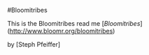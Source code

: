 #Bloomitribes

This is the Bloomitribes read me 
[*Bloomitribes*] (http://www.bloomr.org/bloomitribes)

by [Steph Pfeiffer]